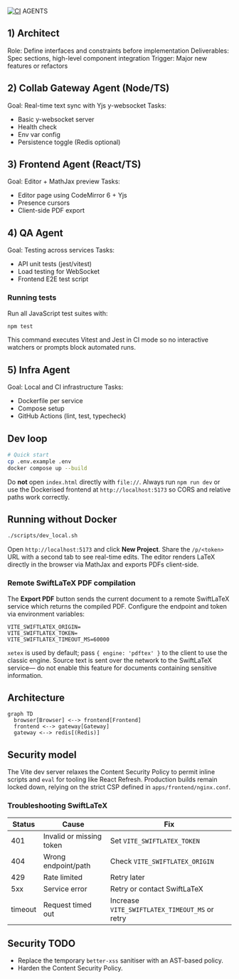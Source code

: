 [![CI](https://github.com/ikanher/collatex/actions/workflows/ci.yaml/badge.svg)](https://github.com/ikanher/collatex/actions/workflows/ci.yaml)
AGENTS

## 1) Architect
Role: Define interfaces and constraints before implementation
Deliverables: Spec sections, high-level component integration
Trigger: Major new features or refactors

## 2) Collab Gateway Agent (Node/TS)
Goal: Real-time text sync with Yjs y-websocket
Tasks:
- Basic y-websocket server
- Health check
- Env var config
- Persistence toggle (Redis optional)

## 3) Frontend Agent (React/TS)
Goal: Editor + MathJax preview
Tasks:
- Editor page using CodeMirror 6 + Yjs
- Presence cursors
- Client-side PDF export

## 4) QA Agent
Goal: Testing across services
Tasks:
- API unit tests (jest/vitest)
- Load testing for WebSocket
- Frontend E2E test script

### Running tests

Run all JavaScript test suites with:

```bash
npm test
```

This command executes Vitest and Jest in CI mode so no interactive watchers or prompts block automated runs.

## 5) Infra Agent
Goal: Local and CI infrastructure
Tasks:
- Dockerfile per service
- Compose setup
- GitHub Actions (lint, test, typecheck)

## Dev loop
```bash
# Quick start
cp .env.example .env
docker compose up --build
```
Do **not** open `index.html` directly with `file://`. Always run `npm run dev` or
use the Dockerised frontend at `http://localhost:5173` so CORS and relative paths
work correctly.

## Running without Docker
```bash
./scripts/dev_local.sh
```
Open `http://localhost:5173` and click **New Project**. Share the `/p/<token>`
URL with a second tab to see real-time edits. The editor renders LaTeX directly
in the browser via MathJax and exports PDFs client-side.

### Remote SwiftLaTeX PDF compilation

The **Export PDF** button sends the current document to a remote SwiftLaTeX
service which returns the compiled PDF. Configure the endpoint and token via
environment variables:

```
VITE_SWIFTLATEX_ORIGIN=
VITE_SWIFTLATEX_TOKEN=
VITE_SWIFTLATEX_TIMEOUT_MS=60000
```

`xetex` is used by default; pass `{ engine: 'pdftex' }` to the client to use the
classic engine. Source text is sent over the network to the SwiftLaTeX service—
do not enable this feature for documents containing sensitive information.

## Architecture
```mermaid
graph TD
  browser[Browser] <--> frontend[Frontend]
  frontend <--> gateway[Gateway]
  gateway <--> redis[(Redis)]
```

## Security model
The Vite dev server relaxes the Content Security Policy to permit inline scripts and `eval` for tooling like React Refresh. Production builds remain locked down, relying on the strict CSP defined in `apps/frontend/nginx.conf`.

### Troubleshooting SwiftLaTeX

| Status | Cause | Fix |
|--------|-------|-----|
| 401 | Invalid or missing token | Set `VITE_SWIFTLATEX_TOKEN` |
| 404 | Wrong endpoint/path | Check `VITE_SWIFTLATEX_ORIGIN` |
| 429 | Rate limited | Retry later |
| 5xx | Service error | Retry or contact SwiftLaTeX |
| timeout | Request timed out | Increase `VITE_SWIFTLATEX_TIMEOUT_MS` or retry |

## Security TODO
- Replace the temporary `better-xss` sanitiser with an AST-based policy.
- Harden the Content Security Policy.
